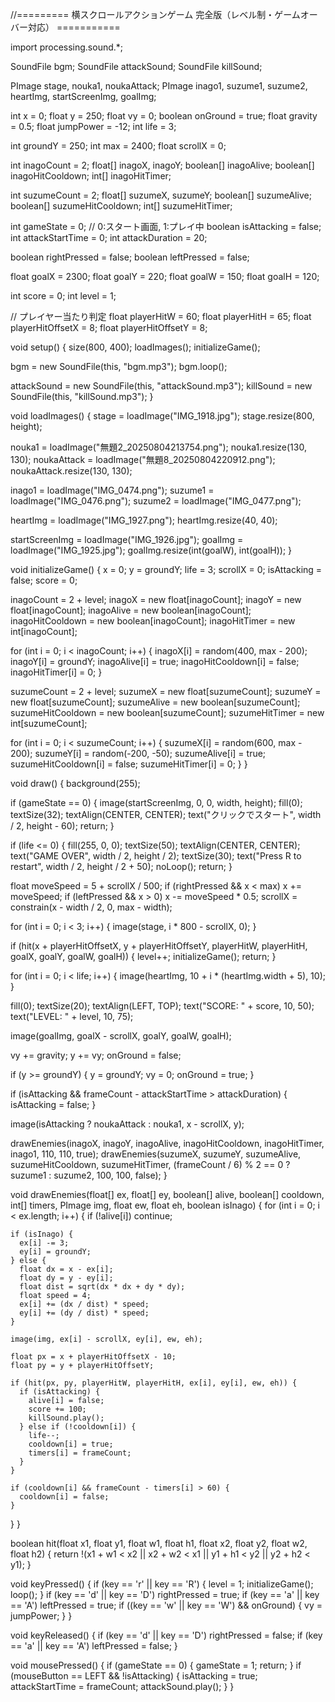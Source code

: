 //========= 横スクロールアクションゲーム 完全版（レベル制・ゲームオーバー対応） ===========

import processing.sound.*;

SoundFile bgm;
SoundFile attackSound;
SoundFile killSound;

PImage stage, nouka1, noukaAttack;
PImage inago1, suzume1, suzume2, heartImg, startScreenImg, goalImg;

int x = 0;
float y = 250;
float vy = 0;
boolean onGround = true;
float gravity = 0.5;
float jumpPower = -12;
int life = 3;

int groundY = 250;
int max = 2400;
float scrollX = 0;

int inagoCount = 2;
float[] inagoX, inagoY;
boolean[] inagoAlive;
boolean[] inagoHitCooldown;
int[] inagoHitTimer;

int suzumeCount = 2;
float[] suzumeX, suzumeY;
boolean[] suzumeAlive;
boolean[] suzumeHitCooldown;
int[] suzumeHitTimer;

int gameState = 0; // 0:スタート画面, 1:プレイ中
boolean isAttacking = false;
int attackStartTime = 0;
int attackDuration = 20;

boolean rightPressed = false;
boolean leftPressed = false;

float goalX = 2300;
float goalY = 220;
float goalW = 150;
float goalH = 120;

int score = 0;
int level = 1;

// プレイヤー当たり判定
float playerHitW = 60;
float playerHitH = 65;
float playerHitOffsetX = 8;
float playerHitOffsetY = 8;

void setup() {
  size(800, 400);
  loadImages();
  initializeGame();

  bgm = new SoundFile(this, "bgm.mp3");
  bgm.loop();

  attackSound = new SoundFile(this, "attackSound.mp3");
  killSound = new SoundFile(this, "killSound.mp3");
}

void loadImages() {
  stage = loadImage("IMG_1918.jpg");
  stage.resize(800, height);

  nouka1 = loadImage("無題2_20250804213754.png");
  nouka1.resize(130, 130);
  noukaAttack = loadImage("無題8_20250804220912.png");
  noukaAttack.resize(130, 130);

  inago1 = loadImage("IMG_0474.png");
  suzume1 = loadImage("IMG_0476.png");
  suzume2 = loadImage("IMG_0477.png");

  heartImg = loadImage("IMG_1927.png");
  heartImg.resize(40, 40);

  startScreenImg = loadImage("IMG_1926.jpg");
  goalImg = loadImage("IMG_1925.jpg");
  goalImg.resize(int(goalW), int(goalH));
}

void initializeGame() {
  x = 0;
  y = groundY;
  life = 3;
  scrollX = 0;
  isAttacking = false;
  score = 0;

  inagoCount = 2 + level;
  inagoX = new float[inagoCount];
  inagoY = new float[inagoCount];
  inagoAlive = new boolean[inagoCount];
  inagoHitCooldown = new boolean[inagoCount];
  inagoHitTimer = new int[inagoCount];

  for (int i = 0; i < inagoCount; i++) {
    inagoX[i] = random(400, max - 200);
    inagoY[i] = groundY;
    inagoAlive[i] = true;
    inagoHitCooldown[i] = false;
    inagoHitTimer[i] = 0;
  }

  suzumeCount = 2 + level;
  suzumeX = new float[suzumeCount];
  suzumeY = new float[suzumeCount];
  suzumeAlive = new boolean[suzumeCount];
  suzumeHitCooldown = new boolean[suzumeCount];
  suzumeHitTimer = new int[suzumeCount];

  for (int i = 0; i < suzumeCount; i++) {
    suzumeX[i] = random(600, max - 200);
    suzumeY[i] = random(-200, -50);
    suzumeAlive[i] = true;
    suzumeHitCooldown[i] = false;
    suzumeHitTimer[i] = 0;
  }
}

void draw() {
  background(255);

  if (gameState == 0) {
    image(startScreenImg, 0, 0, width, height);
    fill(0);
    textSize(32);
    textAlign(CENTER, CENTER);
    text("クリックでスタート", width / 2, height - 60);
    return;
  }

  if (life <= 0) {
    fill(255, 0, 0);
    textSize(50);
    textAlign(CENTER, CENTER);
    text("GAME OVER", width / 2, height / 2);
    textSize(30);
    text("Press R to restart", width / 2, height / 2 + 50);
    noLoop();
    return;
  }

  float moveSpeed = 5 + scrollX / 500;
  if (rightPressed && x < max) x += moveSpeed;
  if (leftPressed && x > 0) x -= moveSpeed * 0.5;
  scrollX = constrain(x - width / 2, 0, max - width);

  for (int i = 0; i < 3; i++) {
    image(stage, i * 800 - scrollX, 0);
  }

  if (hit(x + playerHitOffsetX, y + playerHitOffsetY, playerHitW, playerHitH, goalX, goalY, goalW, goalH)) {
    level++;
    initializeGame();
    return;
  }

  for (int i = 0; i < life; i++) {
    image(heartImg, 10 + i * (heartImg.width + 5), 10);
  }

  fill(0);
  textSize(20);
  textAlign(LEFT, TOP);
  text("SCORE: " + score, 10, 50);
  text("LEVEL: " + level, 10, 75);

  image(goalImg, goalX - scrollX, goalY, goalW, goalH);

  vy += gravity;
  y += vy;
  onGround = false;

  if (y >= groundY) {
    y = groundY;
    vy = 0;
    onGround = true;
  }

  if (isAttacking && frameCount - attackStartTime > attackDuration) {
    isAttacking = false;
  }

  image(isAttacking ? noukaAttack : nouka1, x - scrollX, y);

  drawEnemies(inagoX, inagoY, inagoAlive, inagoHitCooldown, inagoHitTimer, inago1, 110, 110, true);
  drawEnemies(suzumeX, suzumeY, suzumeAlive, suzumeHitCooldown, suzumeHitTimer, (frameCount / 6) % 2 == 0 ? suzume1 : suzume2, 100, 100, false);
}

void drawEnemies(float[] ex, float[] ey, boolean[] alive, boolean[] cooldown, int[] timers, PImage img, float ew, float eh, boolean isInago) {
  for (int i = 0; i < ex.length; i++) {
    if (!alive[i]) continue;

    if (isInago) {
      ex[i] -= 3;
      ey[i] = groundY;
    } else {
      float dx = x - ex[i];
      float dy = y - ey[i];
      float dist = sqrt(dx * dx + dy * dy);
      float speed = 4;
      ex[i] += (dx / dist) * speed;
      ey[i] += (dy / dist) * speed;
    }

    image(img, ex[i] - scrollX, ey[i], ew, eh);

    float px = x + playerHitOffsetX - 10;
    float py = y + playerHitOffsetY;

    if (hit(px, py, playerHitW, playerHitH, ex[i], ey[i], ew, eh)) {
      if (isAttacking) {
        alive[i] = false;
        score += 100;
        killSound.play();
      } else if (!cooldown[i]) {
        life--;
        cooldown[i] = true;
        timers[i] = frameCount;
      }
    }

    if (cooldown[i] && frameCount - timers[i] > 60) {
      cooldown[i] = false;
    }
  }
}

boolean hit(float x1, float y1, float w1, float h1, float x2, float y2, float w2, float h2) {
  return !(x1 + w1 < x2 || x2 + w2 < x1 || y1 + h1 < y2 || y2 + h2 < y1);
}

void keyPressed() {
  if (key == 'r' || key == 'R') {
    level = 1;
    initializeGame();
    loop();
  }
  if (key == 'd' || key == 'D') rightPressed = true;
  if (key == 'a' || key == 'A') leftPressed = true;
  if ((key == 'w' || key == 'W') && onGround) {
    vy = jumpPower;
  }
}

void keyReleased() {
  if (key == 'd' || key == 'D') rightPressed = false;
  if (key == 'a' || key == 'A') leftPressed = false;
}

void mousePressed() {
  if (gameState == 0) {
    gameState = 1;
    return;
  }
  if (mouseButton == LEFT && !isAttacking) {
    isAttacking = true;
    attackStartTime = frameCount;
    attackSound.play();
  }
}



 
